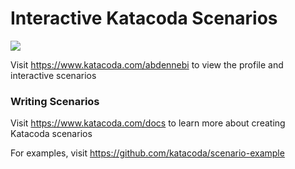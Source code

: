 # Interactive Katacoda Scenarios

[![](http://shields.katacoda.com/katacoda/abdennebi/count.svg)](https://www.katacoda.com/abdennebi "Get your profile on Katacoda.com")

Visit https://www.katacoda.com/abdennebi to view the profile and interactive scenarios

### Writing Scenarios
Visit https://www.katacoda.com/docs to learn more about creating Katacoda scenarios

For examples, visit https://github.com/katacoda/scenario-example
